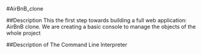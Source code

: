 #AirBnB_clone

##Description
This the first step towards building a full web application: AirBnB clone.
We are creating a basic console to manage the objects of the whole project

##Description of The Command Line Interpreter

